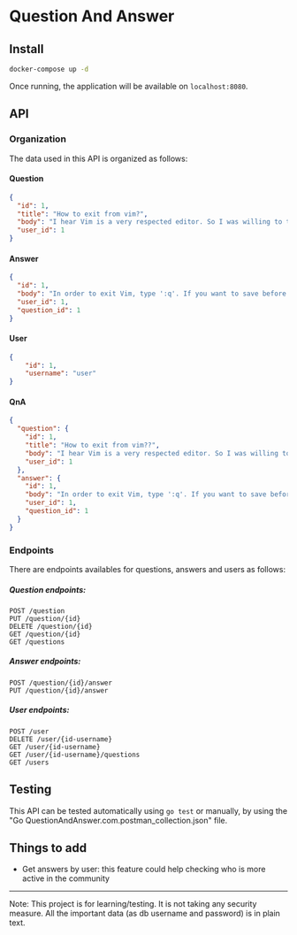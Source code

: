 # Question And Answer

## Install
```sh
docker-compose up -d
```
Once running, the application will be available on `localhost:8080`.
## API
### Organization
The data used in this API is organized as follows:

#### Question
```json
{
  "id": 1,
  "title": "How to exit from vim?",
  "body": "I hear Vim is a very respected editor. So I was willing to try it out, but not I am not able to exit from it. And if I kill the process, the content of the file gets lost. What should I do?",
  "user_id": 1
}
```
#### Answer
```json
{
  "id": 1,
  "body": "In order to exit Vim, type ':q'. If you want to save before exiting, type ':wq'.!",
  "user_id": 1,
  "question_id": 1
}
```
#### User
```json
{
    "id": 1,
    "username": "user"
}
```

#### QnA
```json
{
  "question": {
    "id": 1,
    "title": "How to exit from vim??",
    "body": "I hear Vim is a very respected editor. So I was willing to try it out, but not I am not able to exit from it. And if I kill the process, the content of the file gets lost. What should I do?",
    "user_id": 1
  },
  "answer": {
    "id": 1,
    "body": "In order to exit Vim, type ':q'. If you want to save before exiting, type ':wq'.",
    "user_id": 1,
    "question_id": 1
  }
}
```

### Endpoints
There are endpoints availables for questions, answers and users as follows:

##### Question endpoints:
```
POST /question
PUT /question/{id}
DELETE /question/{id}
GET /question/{id}
GET /questions
```

##### Answer endpoints:
```
POST /question/{id}/answer
PUT /question/{id}/answer
```

##### User endpoints:
```
POST /user
DELETE /user/{id-username}
GET /user/{id-username}
GET /user/{id-username}/questions
GET /users
```
## Testing
This API can be tested automatically using `go test` or manually, by using the "Go QuestionAndAnswer.com.postman_collection.json" file.

## Things to add
- Get answers by user: this feature could help checking who is more active in the community

---
Note: This project is for learning/testing. It is not taking any security measure. All the important data (as db username and password) is in plain text. 